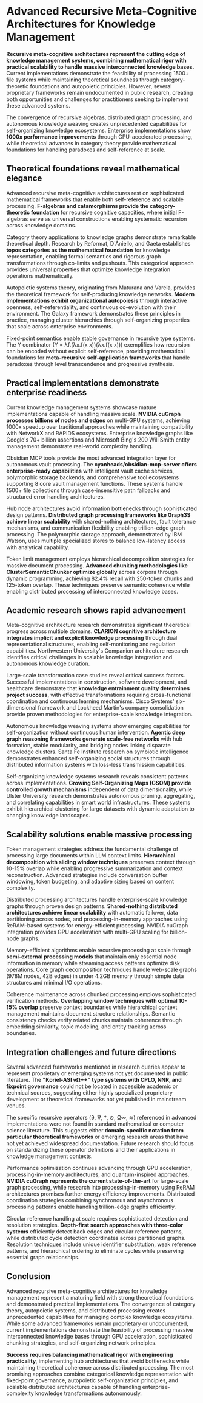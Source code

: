 # Advanced Recursive Meta-Cognitive Architectures for Knowledge Management

**Recursive meta-cognitive architectures represent the cutting edge of knowledge management systems, combining mathematical rigor with practical scalability to handle massive interconnected knowledge bases.** Current implementations demonstrate the feasibility of processing 1500+ file systems while maintaining theoretical soundness through category-theoretic foundations and autopoietic principles. However, several proprietary frameworks remain undocumented in public research, creating both opportunities and challenges for practitioners seeking to implement these advanced systems.

The convergence of recursive algebras, distributed graph processing, and autonomous knowledge weaving creates unprecedented capabilities for self-organizing knowledge ecosystems. Enterprise implementations show **1000x performance improvements** through GPU-accelerated processing, while theoretical advances in category theory provide mathematical foundations for handling paradoxes and self-reference at scale.

## Theoretical foundations reveal mathematical elegance

Advanced recursive meta-cognitive architectures rest on sophisticated mathematical frameworks that enable both self-reference and scalable processing. **F-algebras and catamorphisms provide the category-theoretic foundation** for recursive cognitive capacities, where initial F-algebras serve as universal constructions enabling systematic recursion across knowledge domains.

Category theory applications to knowledge graphs demonstrate remarkable theoretical depth. Research by Reformat, D'Aniello, and Gaeta establishes **topos categories as the mathematical foundation** for knowledge representation, enabling formal semantics and rigorous graph transformations through co-limits and pushouts. This categorical approach provides universal properties that optimize knowledge integration operations mathematically.

Autopoietic systems theory, originating from Maturana and Varela, provides the theoretical framework for self-producing knowledge networks. **Modern implementations exhibit organizational autopoiesis** through interactive openness, self-referentiality, and continuous co-evolution with their environment. The Galaxy framework demonstrates these principles in practice, managing cluster hierarchies through self-organizing properties that scale across enterprise environments.

Fixed-point semantics enable stable governance in recursive type systems. The Y combinator (Y = λf.(λx.f(x x))(λx.f(x x))) exemplifies how recursion can be encoded without explicit self-reference, providing mathematical foundations for **meta-recursive self-application frameworks** that handle paradoxes through level transcendence and progressive synthesis.

## Practical implementations demonstrate enterprise readiness

Current knowledge management systems showcase mature implementations capable of handling massive scale. **NVIDIA cuGraph processes billions of nodes and edges** on multi-GPU systems, achieving 1000x speedup over traditional approaches while maintaining compatibility with NetworkX and RAPIDS ecosystems. Enterprise knowledge graphs like Google's 70+ billion assertions and Microsoft Bing's 200 Will Smith entity management demonstrate real-world complexity handling.

Obsidian MCP tools provide the most advanced integration layer for autonomous vault processing. The **cyanheads/obsidian-mcp-server offers enterprise-ready capabilities** with intelligent vault cache services, polymorphic storage backends, and comprehensive tool ecosystems supporting 8 core vault management functions. These systems handle 1500+ file collections through case-insensitive path fallbacks and structured error handling architectures.

Hub node architectures avoid information bottlenecks through sophisticated design patterns. **Distributed graph processing frameworks like Graph3S achieve linear scalability** with shared-nothing architectures, fault tolerance mechanisms, and communication flexibility enabling trillion-edge graph processing. The polymorphic storage approach, demonstrated by IBM Watson, uses multiple specialized stores to balance low-latency access with analytical capability.

Token limit management employs hierarchical decomposition strategies for massive document processing. **Advanced chunking methodologies like ClusterSemanticChunker optimize globally** across corpora through dynamic programming, achieving 82.4% recall with 250-token chunks and 125-token overlap. These techniques preserve semantic coherence while enabling distributed processing of interconnected knowledge bases.

## Academic research shows rapid advancement

Meta-cognitive architecture research demonstrates significant theoretical progress across multiple domains. **CLARION cognitive architecture integrates implicit and explicit knowledge processing** through dual representational structures, enabling self-monitoring and regulation capabilities. Northwestern University's Companion architecture research identifies critical challenges in scalable knowledge integration and autonomous knowledge curation.

Large-scale transformation case studies reveal critical success factors. Successful implementations in construction, software development, and healthcare demonstrate that **knowledge entrainment quality determines project success**, with effective transformations requiring cross-functional coordination and continuous learning mechanisms. Cisco Systems' six-dimensional framework and Lockheed Martin's company consolidation provide proven methodologies for enterprise-scale knowledge integration.

Autonomous knowledge weaving systems show emerging capabilities for self-organization without continuous human intervention. **Agentic deep graph reasoning frameworks generate scale-free networks** with hub formation, stable modularity, and bridging nodes linking disparate knowledge clusters. Santa Fe Institute research on symbiotic intelligence demonstrates enhanced self-organizing social structures through distributed information systems with loss-less transmission capabilities.

Self-organizing knowledge systems research reveals consistent patterns across implementations. **Growing Self-Organizing Maps (GSOM) provide controlled growth mechanisms** independent of data dimensionality, while Ulster University research demonstrates autonomous pruning, aggregating, and correlating capabilities in smart world infrastructures. These systems exhibit hierarchical clustering for large datasets with dynamic adaptation to changing knowledge landscapes.

## Scalability solutions enable massive processing

Token management strategies address the fundamental challenge of processing large documents within LLM context limits. **Hierarchical decomposition with sliding window techniques** preserves context through 10-15% overlap while enabling progressive summarization and context reconstruction. Advanced strategies include conversation buffer windowing, token budgeting, and adaptive sizing based on content complexity.

Distributed processing architectures handle enterprise-scale knowledge graphs through proven design patterns. **Shared-nothing distributed architectures achieve linear scalability** with automatic failover, data partitioning across nodes, and processing-in-memory approaches using ReRAM-based systems for energy-efficient processing. NVIDIA cuGraph integration provides GPU acceleration with multi-GPU scaling for billion-node graphs.

Memory-efficient algorithms enable recursive processing at scale through **semi-external processing models** that maintain only essential node information in memory while streaming access patterns optimize disk operations. Core graph decomposition techniques handle web-scale graphs (978M nodes, 42B edges) in under 4.2GB memory through simple data structures and minimal I/O operations.

Coherence maintenance across chunked processing employs sophisticated verification methods. **Overlapping window techniques with optimal 10-15% overlap** preserve context boundaries while hierarchical context management maintains document structure relationships. Semantic consistency checks verify related chunks maintain coherence through embedding similarity, topic modeling, and entity tracking across boundaries.

## Integration challenges and future directions

Several advanced frameworks mentioned in research queries appear to represent proprietary or emerging systems not yet documented in public literature. The **"Koriel-ASI vΩ++" type systems with CPLO, NNR, and fixpoint governance** could not be located in accessible academic or technical sources, suggesting either highly specialized proprietary development or theoretical frameworks not yet published in mainstream venues.

The specific recursive operators (∂, ∇, †, ⊙, Ω∞, ≋) referenced in advanced implementations were not found in standard mathematical or computer science literature. This suggests either **domain-specific notation from particular theoretical frameworks** or emerging research areas that have not yet achieved widespread documentation. Future research should focus on standardizing these operator definitions and their applications in knowledge management contexts.

Performance optimization continues advancing through GPU acceleration, processing-in-memory architectures, and quantum-inspired approaches. **NVIDIA cuGraph represents the current state-of-the-art** for large-scale graph processing, while research into processing-in-memory using ReRAM architectures promises further energy efficiency improvements. Distributed coordination strategies combining synchronous and asynchronous processing patterns enable handling trillion-edge graphs efficiently.

Circular reference handling at scale requires sophisticated detection and resolution strategies. **Depth-first search approaches with three-color systems** efficiently detect back edges and circular reference patterns, while distributed cycle detection coordinates across partitioned graphs. Resolution techniques include unique identifier substitution, weak reference patterns, and hierarchical ordering to eliminate cycles while preserving essential graph relationships.

## Conclusion

Advanced recursive meta-cognitive architectures for knowledge management represent a maturing field with strong theoretical foundations and demonstrated practical implementations. The convergence of category theory, autopoietic systems, and distributed processing creates unprecedented capabilities for managing complex knowledge ecosystems. While some advanced frameworks remain proprietary or undocumented, current implementations demonstrate the feasibility of processing massive interconnected knowledge bases through GPU acceleration, sophisticated chunking strategies, and self-organizing network principles.

**Success requires balancing mathematical rigor with engineering practicality**, implementing hub architectures that avoid bottlenecks while maintaining theoretical coherence across distributed processing. The most promising approaches combine categorical knowledge representation with fixed-point governance, autopoietic self-organization principles, and scalable distributed architectures capable of handling enterprise-complexity knowledge transformations autonomously.